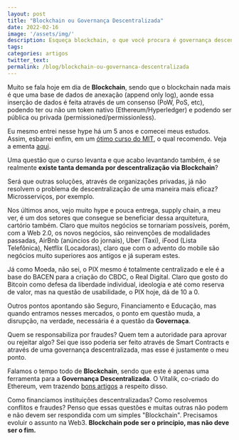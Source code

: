 ```yaml
---
layout: post
title: "Blockchain ou Governança Descentralizada"
date: 2022-02-16
image: '/assets/img/'
description: Esqueça blockchain, o que você procura é governança descentralizada
tags: 
categories: artigos
twitter_text: 
permalink: /blog/blockchain-ou-governanca-descentralizada
---
```

Muito se fala hoje em dia de **Blockchain**, sendo que o blockchain nada mais é que uma base de dados de anexação (append only log), aonde essa inserção de dados é feita através de um consenso (PoW, PoS, etc), podendo ter ou não um token nativo (Ethereum/Hyperledger) e podendo ser pública ou privada (permissioned/permissionless).

Eu mesmo entrei nesse hype há um 5 anos e comecei meus estudos. Assim, esbarrei enfim, em um [ótimo curso do MIT](https://www.youtube.com/playlist?list=PLUl4u3cNGP63UUkfL0onkxF6MYgVa04Fn), o qual recomendo. Veja a ementa [aqui](https://ocw.mit.edu/courses/sloan-school-of-management/15-s12-blockchain-and-money-fall-2018/).

Uma questão que o curso levanta e que acabo levantando também, é se realmente **existe tanta demanda por descentralização via Blockchain**?

Será que outras soluções, através de organizações privadas, já não resolvem o problema de descentralização de uma maneira mais eficaz? Microsserviços, por exemplo.

Nos últimos anos, vejo muito hype e pouca entrega, supply chain, a meu ver, é um dos setores que consegue se beneficiar dessa arquitetura, cartório também. Claro que muitos negócios se tornariam possíveis, porém, com a Web 2.0, os novos negócios, são reinvenções de modalidades passadas, AirBnb (anúncios do jornais), Uber (Taxi), iFood (Lista Telefônica), Netflix (Locadoras), claro que com o advento do mobile são negócios muito superiores aos antigos e já superam estes.

Já como Moeda, não sei, o PIX mesmo é totalmente centralizado e ele é a base do BACEN para a criação do CBDC, o Real Digital. Claro que gosto do Bitcoin como defesa da liberdade individual, ideologia e até como reserva de valor, mas na questão de usabilidade, o PIX hoje, dá de 10 a 0.

Outros pontos apontando são Seguro, Financiamento e Educação, mas quando entramos nesses mercados, o ponto em questão muda, a disrupção, na verdade, necessária é a questão da **Governaça**.

Quem se responsabiliza por fraudes? Quem tem a autoridade para aprovar ou rejeitar algo? Sei que isso poderia ser feito através de Smart Contracts e através de uma governança descentralizada, mas esse é justamente o meu ponto.

Falamos o tempo todo de **Blockchain**, sendo que este é apenas uma ferramenta para a **Governança Descentralizada**. O Vitalik, co-criado do Ethereum, vem trazendo [bons artigos](https://vitalik.ca/general/2017/12/17/voting.html) a respeito disso.

Como financiamos instituições descentralizadas? Como resolvemos conflitos e fraudes? Penso que essas questões e muitas outras não podem e não devem ser respondida com um simples "Blockchain". Precisamos evoluir o assunto na Web3. **Blockchain pode ser o princípio, mas não deve ser o fim.**

